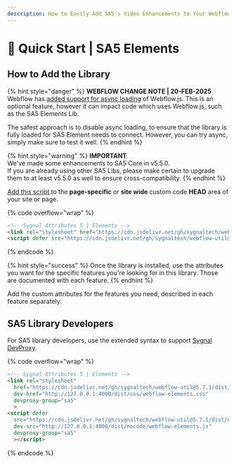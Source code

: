```yaml
---
description: How to Easily Add SA5's Video Enhancements to Your Webflow Site
---
```


# 🚀 Quick Start | SA5 Elements

## How to Add the Library   <a href="#step-1---add-the-library" id="step-1---add-the-library"></a>

{% hint style="danger" %}
**WEBFLOW CHANGE NOTE | 20-FEB-2025** \
Webflow has [added support for async loading](https://help.webflow.com/hc/en-us/articles/38265301927059-Understanding-per-page-JavaScript-and-asynchronously-loading-JavaScript) of Webflow.js.  This is an optional feature, however it can impact code which uses Webflow.js, such as the SA5 Elements Lib.&#x20;

The safest approach is to disable async loading, to ensure that the library is fully loaded for SA5 Element needs to connect.  However, you can try async, simply make sure to test it well.&#x20;
{% endhint %}

{% hint style="warning" %}
**IMPORTANT** \
We've made some enhancements to SA5 Core in v5.5.0. \
If you are already using other SA5 Libs, please make certain to upgrade them to at least v5.5.0 as well to ensure cross-compatibility.&#x20;
{% endhint %}



[Add this script](../overview/how-to-add-custom-code.md) to the **page-specific** or **site wide** custom code **HEAD** area of your site or page.&#x20;

{% code overflow="wrap" %}
```html
<!-- Sygnal Attributes 5 | Elements --> 
<link rel="stylesheet" href="https://cdn.jsdelivr.net/gh/sygnaltech/webflow-util@5.7.1/dist/css/webflow-elements.css"> 
<script defer src="https://cdn.jsdelivr.net/gh/sygnaltech/webflow-util@5.7.1/dist/nocode/webflow-elements.js"></script>
```
{% endcode %}

{% hint style="success" %}
Once the library is installed, use the attributes you want for the specific features you're looking for in this library. Those are documented with each feature.&#x20;
{% endhint %}

Add the custom attributes for the features you need, described in each feature separately.  &#x20;

## SA5 Library Developers&#x20;

For SA5 library developers, use the extended syntax to support [Sygnal DevProxy](https://engine.sygnal.com/devproxy). &#x20;

{% code overflow="wrap" %}
```html
<!-- Sygnal Attributes 5 | Elements --> 
<link rel="stylesheet" 
  href="https://cdn.jsdelivr.net/gh/sygnaltech/webflow-util@5.7.1/dist/css/webflow-elements.css"
  dev-href="http://127.0.0.1:4000/dist/css/webflow-elements.css"
  devproxy-group="sa5"
  > 
<script defer 
  src="https://cdn.jsdelivr.net/gh/sygnaltech/webflow-util@5.7.1/dist/nocode/webflow-elements.js" 
  dev-src="http://127.0.0.1:4000/dist/nocode/webflow-elements.js"
  devproxy-group="sa5"
  ></script>
```
{% endcode %}



